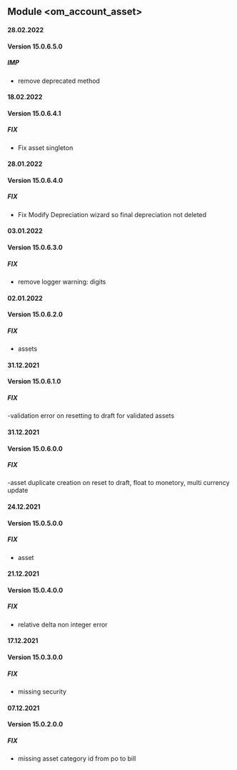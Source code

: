 ## Module <om_account_asset>

#### 28.02.2022
#### Version 15.0.6.5.0
##### IMP
- remove deprecated method

#### 18.02.2022
#### Version 15.0.6.4.1
##### FIX
- Fix asset singleton

#### 28.01.2022
#### Version 15.0.6.4.0
##### FIX
- Fix Modify Depreciation wizard so final depreciation not deleted

#### 03.01.2022
#### Version 15.0.6.3.0
##### FIX
- remove logger warning: digits

#### 02.01.2022
#### Version 15.0.6.2.0
##### FIX
- assets

#### 31.12.2021
#### Version 15.0.6.1.0
##### FIX
-validation error on resetting to draft for validated assets


#### 31.12.2021
#### Version 15.0.6.0.0
##### FIX
-asset duplicate creation on reset to draft, float to monetory,
 multi currency update


#### 24.12.2021
#### Version 15.0.5.0.0
##### FIX
- asset

#### 21.12.2021
#### Version 15.0.4.0.0
##### FIX
- relative delta non integer error

#### 17.12.2021
#### Version 15.0.3.0.0
##### FIX
- missing security

#### 07.12.2021
#### Version 15.0.2.0.0
##### FIX
- missing asset category id from po to bill


